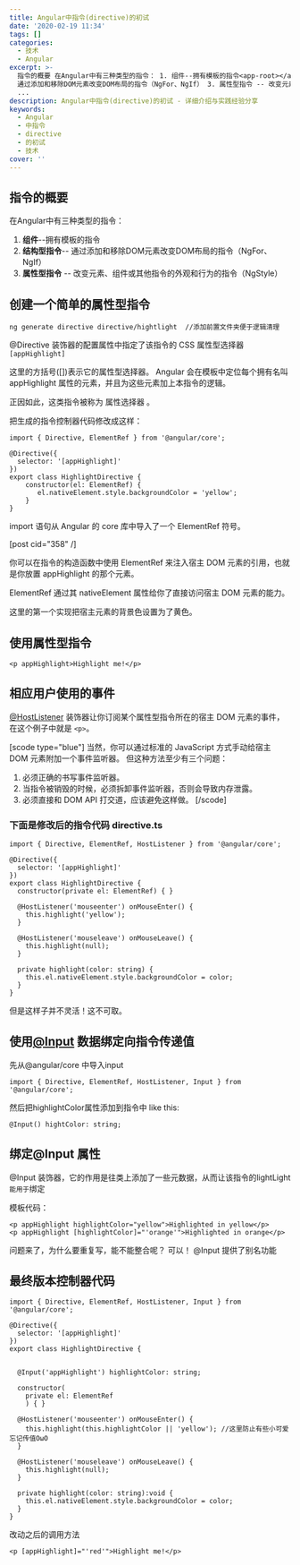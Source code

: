 ```yaml
---
title: Angular中指令(directive)的初试
date: '2020-02-19 11:34'
tags: []
categories:
  - 技术
  - Angular
excerpt: >-
  指令的概要 在Angular中有三种类型的指令： 1. 组件--拥有模板的指令<app-root></app-root> 2. 结构型指令--
  通过添加和移除DOM元素改变DOM布局的指令（NgFor、NgIf） 3. 属性型指令 -- 改变元素、组件或其他指令的外观和行为的指令（NgStyle）
  ...
description: Angular中指令(directive)的初试 - 详细介绍与实践经验分享
keywords:
  - Angular
  - 中指令
  - directive
  - 的初试
  - 技术
cover: ''
---
```


## 指令的概要

在Angular中有三种类型的指令：

1. **组件**--拥有模板的指令<app-root></app-root>
2. **结构型指令**-- 通过添加和移除DOM元素改变DOM布局的指令（NgFor、NgIf）
3. **属性型指令** -- 改变元素、组件或其他指令的外观和行为的指令（NgStyle）

## 创建一个简单的属性型指令

```
ng generate directive directive/hightlight  //添加前置文件夹便于逻辑清理
```

@Directive 装饰器的配置属性中指定了该指令的 CSS 属性型选择器 `[appHighlight]`

这里的方括号([])表示它的属性型选择器。 Angular 会在模板中定位每个拥有名叫 appHighlight 属性的元素，并且为这些元素加上本指令的逻辑。

正因如此，这类指令被称为 属性选择器 。

把生成的指令控制器代码修改成这样：

```
import { Directive, ElementRef } from '@angular/core';

@Directive({
  selector: '[appHighlight]'
})
export class HighlightDirective {
    constructor(el: ElementRef) {
       el.nativeElement.style.backgroundColor = 'yellow';
    }
}
```

import 语句从 Angular 的 core 库中导入了一个 ElementRef 符号。

[post cid="358" /]

你可以在指令的构造函数中使用 ElementRef 来注入宿主 DOM 元素的引用，也就是你放置 appHighlight 的那个元素。

ElementRef 通过其 nativeElement 属性给你了直接访问宿主 DOM 元素的能力。

这里的第一个实现把宿主元素的背景色设置为了黄色。

## 使用属性型指令

```
<p appHighlight>Highlight me!</p>
```

## 相应用户使用的事件

[@HostListener][1] 装饰器让你订阅某个属性型指令所在的宿主 DOM 元素的事件，在这个例子中就是 `<p>`。

[scode type="blue"]
当然，你可以通过标准的 JavaScript 方式手动给宿主 DOM 元素附加一个事件监听器。 但这种方法至少有三个问题：

1. 必须正确的书写事件监听器。
2. 当指令被销毁的时候，必须拆卸事件监听器，否则会导致内存泄露。
3. 必须直接和 DOM API 打交道，应该避免这样做。
   [/scode]

### 下面是修改后的指令代码 directive.ts

```
import { Directive, ElementRef, HostListener } from '@angular/core';

@Directive({
  selector: '[appHighlight]'
})
export class HighlightDirective {
  constructor(private el: ElementRef) { }

  @HostListener('mouseenter') onMouseEnter() {
    this.highlight('yellow');
  }

  @HostListener('mouseleave') onMouseLeave() {
    this.highlight(null);
  }

  private highlight(color: string) {
    this.el.nativeElement.style.backgroundColor = color;
  }
}
```

但是这样子并不灵活！这不可取。

## 使用[@Input][2] 数据绑定向指令传递值

先从@angular/core 中导入input

```
import { Directive, ElementRef, HostListener, Input } from '@angular/core';
```

然后把highlightColor属性添加到指令中 like this:

```
@Input() hightColor: string;
```

## 绑定@Input 属性

@Input 装饰器，它的作用是往类上添加了一些元数据，从而让该指令的lightLight `能用于`绑定

模板代码：

```
<p appHighlight highlightColor="yellow">Highlighted in yellow</p>
<p appHighlight [highlightColor]="'orange'">Highlighted in orange</p>
```

问题来了，为什么要重复写，能不能整合呢？
可以！
@Input 提供了别名功能

## 最终版本控制器代码

```
import { Directive, ElementRef, HostListener, Input } from '@angular/core';

@Directive({
  selector: '[appHighlight]'
})
export class HighlightDirective {


  @Input('appHighlight') highlightColor: string;

  constructor(
    private el: ElementRef
    ) { }

  @HostListener('mouseenter') onMouseEnter() {
    this.highlight(this.highlightColor || 'yellow'); //这里防止有些小可爱忘记传值OωO
  }

  @HostListener('mouseleave') onMouseLeave() {
    this.highlight(null);
  }

  private highlight(color: string):void {
    this.el.nativeElement.style.backgroundColor = color;
  }
}
```

改动之后的调用方法

```
<p [appHighlight]="'red'">Highlight me!</p>
```

[1]: https://angular.cn/api/core/HostListener

[2]: https://angular.cn/api/core/Input
